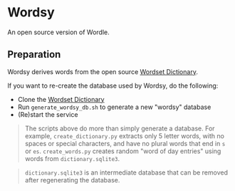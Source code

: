 # Wordsy

An open source version of Wordle.

## Preparation

Wordsy derives words from the open source [Wordset Dictionary](https://github.com/wordset/wordset-dictionary).

If you want to re-create the database used by Wordsy, do the following:
- Clone the [Wordset Dictionary](https://github.com/wordset/wordset-dictionary)
- Run `generate_wordsy_db.sh` to generate a new "wordsy" database
- (Re)start the service

> The scripts above do more than simply generate a database. For example, `create_dictionary.py` extracts only 5 letter words, with no spaces or special characters, and have no plural words that end in `s` or `es`. `create_words.py` creates random "word of day entries" using words from `dictionary.sqlite3`.

> `dictionary.sqlite3` is an intermediate database that can be removed after regenerating the database.
